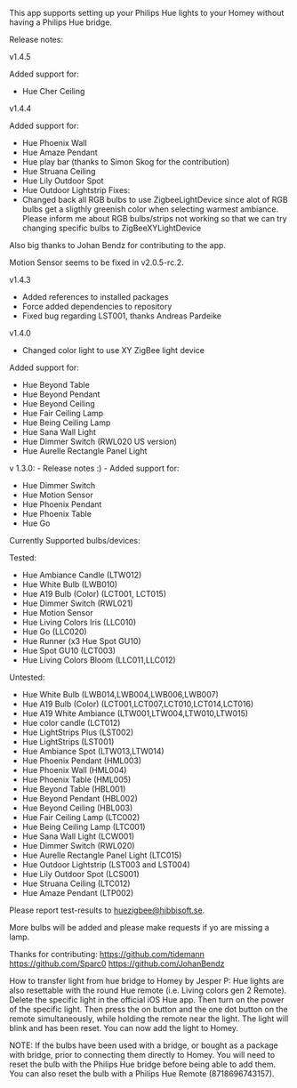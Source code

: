 This app supports setting up your Philips Hue lights to your Homey without having a Philips Hue bridge.

Release notes:

v1.4.5

Added support for:
- Hue Cher Ceiling

v1.4.4

Added support for:
- Hue Phoenix Wall
- Hue Amaze Pendant
- Hue play bar (thanks to Simon Skog for the contribution)
- Hue Struana Ceiling
- Hue Lily Outdoor Spot
- Hue Outdoor Lightstrip
Fixes:
- Changed back all RGB bulbs to use ZigbeeLightDevice since alot of RGB bulbs get a sligthly greenish color when selecting warmest ambiance. Please inform me about RGB bulbs/strips not working so that we can try changing specific bulbs to ZigBeeXYLightDevice

Also big thanks to Johan Bendz for contributing to the app.

Motion Sensor seems to be fixed in v2.0.5-rc.2.

v1.4.3

- Added references to installed packages
- Force added dependencies to repository
- Fixed bug regarding LST001, thanks Andreas Pardeike

v1.4.0

- Changed color light to use XY ZigBee light device

Added support for:

- Hue Beyond Table
- Hue Beyond Pendant
- Hue Beyond Ceiling
- Hue Fair Ceiling Lamp
- Hue Being Ceiling Lamp
- Hue Sana Wall Light
- Hue Dimmer Switch (RWL020 US version)
- Hue Aurelle Rectangle Panel Light

v 1.3.0: - Release notes :) - Added support for:

- Hue Dimmer Switch
- Hue Motion Sensor
- Hue Phoenix Pendant
- Hue Phoenix Table
- Hue Go

Currently Supported bulbs/devices:

Tested:

- Hue Ambiance Candle (LTW012)
- Hue White Bulb (LWB010)
- Hue A19 Bulb (Color) (LCT001, LCT015)
- Hue Dimmer Switch (RWL021)
- Hue Motion Sensor
- Hue Living Colors Iris (LLC010)
- Hue Go (LLC020)
- Hue Runner (x3 Hue Spot GU10)
- Hue Spot GU10 (LCT003)
- Hue Living Colors Bloom (LLC011,LLC012)

Untested:

- Hue White Bulb (LWB014,LWB004,LWB006,LWB007)
- Hue A19 Bulb (Color) (LCT001,LCT007,LCT010,LCT014,LCT016)
- Hue A19 White Ambiance (LTW001,LTW004,LTW010,LTW015)
- Hue color candle (LCT012)
- Hue LightStrips Plus (LST002)
- Hue LightStrips (LST001)
- Hue Ambiance Spot (LTW013,LTW014)
- Hue Phoenix Pendant (HML003)
- Hue Phoenix Wall (HML004)
- Hue Phoenix Table (HML005)
- Hue Beyond Table (HBL001)
- Hue Beyond Pendant (HBL002)
- Hue Beyond Ceiling (HBL003)
- Hue Fair Ceiling Lamp (LTC002)
- Hue Being Ceiling Lamp (LTC001)
- Hue Sana Wall Light (LCW001)
- Hue Dimmer Switch (RWL020)
- Hue Aurelle Rectangle Panel Light (LTC015)
- Hue Outdoor Lightstrip (LST003 and LST004)
- Hue Lily Outdoor Spot (LCS001)
- Hue Struana Ceiling (LTC012)
- Hue Amaze Pendant (LTP002)

Please report test-results to huezigbee@hibbisoft.se.

More bulbs will be added and please make requests if yo are missing a lamp.

Thanks for contributing:
https://github.com/tidemann
https://github.com/Sparc0
https://github.com/JohanBendz

How to transfer light from hue bridge to Homey by Jesper P:
Hue lights are also resettable with the round Hue remote (i.e. Living colors gen 2 Remote).
Delete the specific light in the official iOS Hue app. Then turn on the power of the specific light. Then press the on button and the one dot button on the remote simultaneously, while holding the remote near the light. The light will blink and has been reset. You can now add the light to Homey.

NOTE: If the bulbs have been used with a bridge, or bought as a package with bridge, prior to connecting them directly to Homey. You will need to reset the bulb with the Philips Hue bridge before being able to add them. You can also reset the bulb with a Philips Hue Remote (8718696743157).
